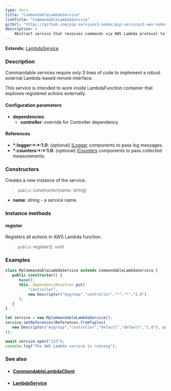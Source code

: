 ```yaml
---
type: docs
title: "CommandableLambdaService"
linkTitle: "CommandableLambdaService"
gitUrl: "https://github.com/pip-services3-nodex/pip-services3-aws-nodex"
description: >
    Abstract service that receives commands via AWS Lambda protocol to operations automatically generated for commands defined in [ICommandable components](../../../commons/commands/icommandable). Each command is exposed as invoke method that receives command name and parameters.
---
```


**Extends:** [LambdaService](../lambda_service)

### Description

Commandable services require only 3 lines of code to implement a robust external
Lambda-based remote interface.

This service is intended to work inside LambdaFunction container that
exploses registered actions externally.

#### Configuration parameters
 
- **dependencies**:
    - **controller**: override for Controller dependency


#### References
- **\*:logger:\*:\*:1.0**: (optional) [ILogger](../../../components/log/ilogger) components to pass log messages.
- **\*:counters:\*:\*:1.0**: (optional) [ICounters](../../../components/count/icounters) components to pass collected measurements.

### Constructors
Creates a new instance of the service.

> `public` constructor(name: string)

- **name**: string - a service name.


### Instance methods

#### register
Registers all actions in AWS Lambda function.

> `public` register(): void


### Examples

```typescript
class MyCommandableLambdaService extends CommandableLambdaService {
   public constructor() {
      base();
      this._dependencyResolver.put(
          "controller",
          new Descriptor("mygroup","controller","*","*","1.0")
      );
   }
}

let service = new MyCommandableLambdaService();
service.setReferences(References.fromTuples(
   new Descriptor("mygroup","controller","default","default","1.0"), controller
));

await service.open("123");
console.log("The AWS Lambda service is running");
```

### See also
- #### [CommandableLambdaClient](../../clients/commandable_lambda_client)
- #### [LambdaService](../lambda_service)
